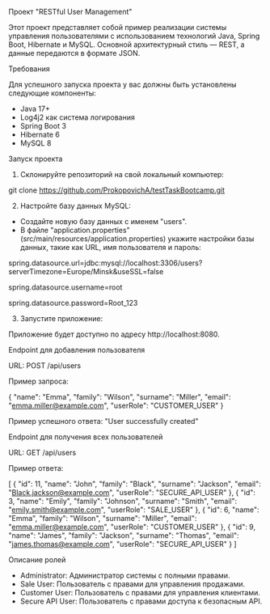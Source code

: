 Проект "RESTful User Management"

Этот проект представляет собой пример реализации системы управления пользователями с использованием технологий Java, Spring Boot, Hibernate и MySQL. Основной архитектурный стиль — REST, а данные передаются в формате JSON.

Требования

Для успешного запуска проекта у вас должны быть установлены следующие компоненты:

- Java 17+
- Log4j2 как система логирования
- Spring Boot 3
- Hibernate 6
- MySQL 8


Запуск проекта

1. Склонируйте репозиторий на свой локальный компьютер:

git clone https://github.com/ProkopovichA/testTaskBootcamp.git

2. Настройте базу данных MySQL:

- Создайте новую базу данных с именем "users".
- В файле "application.properties" (src/main/resources/application.properties) укажите настройки базы данных, такие как URL, имя пользователя и пароль:

spring.datasource.url=jdbc:mysql://localhost:3306/users?serverTimezone=Europe/Minsk&useSSL=false

spring.datasource.username=root

spring.datasource.password=Root_123

3. Запустите приложение:

Приложение будет доступно по адресу http://localhost:8080.

Endpoint для добавления пользователя

URL: POST /api/users

Пример запроса:

{
    "name": "Emma",
    "family": "Wilson",
    "surname": "Miller",
    "email": "emma.miller@example.com",
    "userRole": "CUSTOMER_USER"
}

Пример успешного ответа:
"User successfully created"

Endpoint для получения всех пользователей

URL: GET /api/users

Пример ответа:

[
    {
        "id": 11,
        "name": "John",
        "family": "Black",
        "surname": "Jackson",
        "email": "Black.jackson@example.com",
        "userRole": "SECURE_API_USER"
    },
    {
        "id": 3,
        "name": "Emily",
        "family": "Johnson",
        "surname": "Smith",
        "email": "emily.smith@example.com",
        "userRole": "SALE_USER"
    },
    {
        "id": 6,
        "name": "Emma",
        "family": "Wilson",
        "surname": "Miller",
        "email": "emma.miller@example.com",
        "userRole": "CUSTOMER_USER"
    },
    {
        "id": 9,
        "name": "James",
        "family": "Jackson",
        "surname": "Thomas",
        "email": "james.thomas@example.com",
        "userRole": "SECURE_API_USER"
    }
]

Описание ролей

- Administrator: Администратор системы с полными правами.
- Sale User: Пользователь с правами для управления продажами.
- Customer User: Пользователь с правами для управления клиентами.
- Secure API User: Пользователь с правами доступа к безопасным API.


